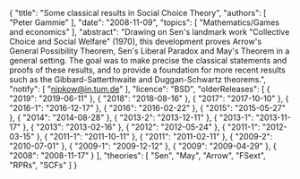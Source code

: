 {
    "title": "Some classical results in Social Choice Theory",
    "authors": [
        "Peter Gammie"
    ],
    "date": "2008-11-09",
    "topics": [
        "Mathematics/Games and economics"
    ],
    "abstract": "Drawing on Sen's landmark work \"Collective Choice and Social Welfare\" (1970), this development proves Arrow's General Possibility Theorem, Sen's Liberal Paradox and May's Theorem in a general setting. The goal was to make precise the classical statements and proofs of these results, and to provide a foundation for more recent results such as the Gibbard-Satterthwaite and Duggan-Schwartz theorems.",
    "notify": [
        "nipkow@in.tum.de"
    ],
    "licence": "BSD",
    "olderReleases": [
        {
            "2019": "2019-06-11"
        },
        {
            "2018": "2018-08-16"
        },
        {
            "2017": "2017-10-10"
        },
        {
            "2016-1": "2016-12-17"
        },
        {
            "2016": "2016-02-22"
        },
        {
            "2015": "2015-05-27"
        },
        {
            "2014": "2014-08-28"
        },
        {
            "2013-2": "2013-12-11"
        },
        {
            "2013-1": "2013-11-17"
        },
        {
            "2013": "2013-02-16"
        },
        {
            "2012": "2012-05-24"
        },
        {
            "2011-1": "2012-03-15"
        },
        {
            "2011-1": "2011-10-11"
        },
        {
            "2011": "2011-02-11"
        },
        {
            "2009-2": "2010-07-01"
        },
        {
            "2009-1": "2009-12-12"
        },
        {
            "2009": "2009-04-29"
        },
        {
            "2008": "2008-11-17"
        }
    ],
    "theories": [
        "Sen",
        "May",
        "Arrow",
        "FSext",
        "RPRs",
        "SCFs"
    ]
}